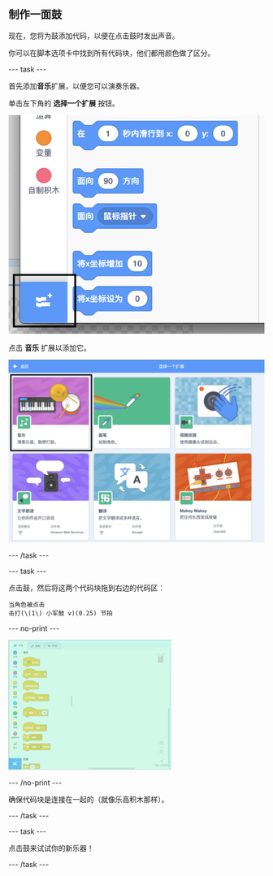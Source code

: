 ## 制作一面鼓

现在，您将为鼓添加代码，以便在点击鼓时发出声音。

你可以在脚本选项卡中找到所有代码块，他们都用颜色做了区分。

--- task ---

首先添加**音乐**扩展，以便您可以演奏乐器。

单击左下角的 **选择一个扩展** 按钮。

![添加一个扩展按钮高亮显示](images/add-extension-annotated.png)

点击 **音乐** 扩展以添加它。

![音乐扩展高亮显示](images/click-music-annotated.png)

--- /task ---

--- task ---

点击鼓，然后将这两个代码块拖到右边的代码区：

```blocks3
当角色被点击
击打(\(1\) 小军鼓 v)(0.25) 节拍
```

--- no-print ---

![截图](images/connect-block.gif)

--- /no-print ---

确保代码块是连接在一起的（就像乐高积木那样）。

--- /task ---

--- task ---

点击鼓来试试你的新乐器！

--- /task ---